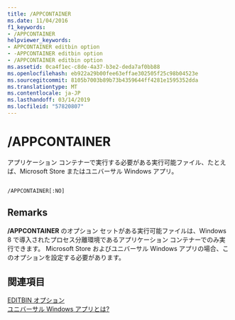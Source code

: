 ```yaml
---
title: /APPCONTAINER
ms.date: 11/04/2016
f1_keywords:
- /APPCONTAINER
helpviewer_keywords:
- APPCONTAINER editbin option
- -APPCONTAINER editbin option
- /APPCONTAINER editbin option
ms.assetid: 0ca4f1ec-c8de-4a37-b3e2-deda7af0bb88
ms.openlocfilehash: eb922a29b00fee63effae302505f25c98b04523e
ms.sourcegitcommit: 8105b7003b89b73b4359644ff4281e1595352dda
ms.translationtype: MT
ms.contentlocale: ja-JP
ms.lasthandoff: 03/14/2019
ms.locfileid: "57820807"
---
```

# <a name="appcontainer"></a>/APPCONTAINER

アプリケーション コンテナーで実行する必要がある実行可能ファイル、たとえば、Microsoft Store またはユニバーサル Windows アプリ。

```

/APPCONTAINER[:NO]
```

## <a name="remarks"></a>Remarks

**/APPCONTAINER** のオプション セットがある実行可能ファイルは、Windows 8 で導入されたプロセス分離環境であるアプリケーション コンテナーでのみ実行できます。 Microsoft Store およびユニバーサル Windows アプリの場合、このオプションを設定する必要があります。

## <a name="see-also"></a>関連項目

[EDITBIN オプション](editbin-options.md)<br/>
[ユニバーサル Windows アプリとは?](/windows/uwp/get-started/universal-application-platform-guide)
